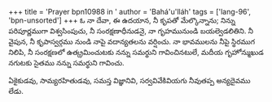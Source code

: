 +++
title = 'Prayer bpn10988 in '
author = 'Bahá'u'lláh'
tags = ['lang-96', 'bpn-unsorted']
+++
ఓ నా దేవా, ఈ ఉదయాన, నీ కృపతో మేల్కొన్నాను; నిన్ను పరిపూర్ణముగా విశ్వసింపుచు, నీ సంరక్షణాధీనుడనై, నా గృహమునుండి బయల్వెడలితిని. నీ వైపున, నీ కృపాస్వర్గము నుండి నాపై వదాన్యతలను వర్షించు. నా భావములను నీపై స్థిరముగ నిలిపి, నీ సంరక్షణలో ఉత్క్రమించుటకు నన్ను సమర్థుని గావించినటులే, మదీయ గృహోన్ముఖుడ నగుటకు సైతము నన్ను సమర్థుని గావించు.

ఏకైకుడవు, సామ్యరహితుడవు, సమస్త విజ్ఞానివి, సర్వవివేకివియగు నీవుతప్ప అన్యదైవము లేడు.
